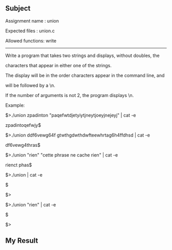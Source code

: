 ## Subject

Assignment name  : union

Expected files   : union.c

Allowed functions: write

--------------------------------------------------------------------------------

Write a program that takes two strings and displays, without doubles, the

characters that appear in either one of the strings.

The display will be in the order characters appear in the command line, and

will be followed by a \n.

If the number of arguments is not 2, the program displays \n.

Example:

$>./union zpadinton "paqefwtdjetyiytjneytjoeyjnejeyj" | cat -e

zpadintoqefwjy$

$>./union ddf6vewg64f gtwthgdwthdwfteewhrtag6h4ffdhsd | cat -e

df6vewg4thras$

$>./union "rien" "cette phrase ne cache rien" | cat -e

rienct phas$

$>./union | cat -e

$

$>

$>./union "rien" | cat -e

$

$>

## My Result

